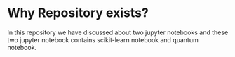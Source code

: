 <!DOCTYPE html>
<html>
<body>

<h1>Why Repository exists?</h1>
  <p>In this repository we have discussed about two jupyter notebooks and these two jupyter notebook contains scikit-learn notebook and quantum notebook.</p>

</body>
</html>


